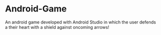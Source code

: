 # Android-Game
An android game developed with Android Studio in which the user defends a their heart with a shield against oncoming arrows!
